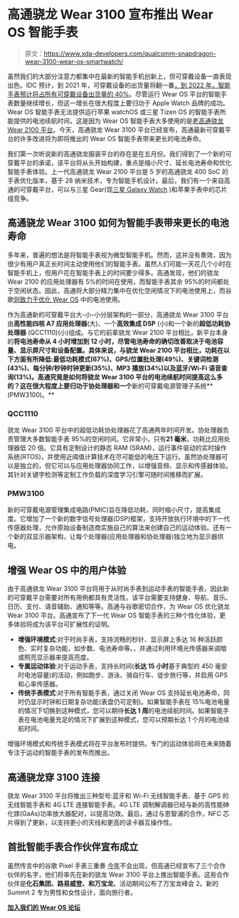 # 高通骁龙 Wear 3100 宣布推出 Wear OS 智能手表

> 原文：<https://www.xda-developers.com/qualcomm-snapdragon-wear-3100-wear-os-smartwatch/>

虽然我们的大部分注意力都集中在最新的智能手机创新上，但可穿戴设备一直表现出色。IDC 预计，到 2021 年，可穿戴设备的出货量将翻一番[，到 2022 年，智能手表预计将占](https://www.xda-developers.com/report-wearable-shipments-double-2021/)[所有可穿戴设备出货量的 40%](https://www.xda-developers.com/idc-smartwatches-40-percent-wearables-2022/)。尽管运行 Wear OS 平台的智能手表数量继续增长，但这一增长在很大程度上要归功于 Apple Watch 品牌的成功。Wear OS 智能手表无法提供运行苹果 watchOS 或三星 Tizen OS 的智能手表所能提供的电池续航时间，这是因为 Wear OS 智能手表大多使用的是[老高通骁龙 Wear 2100 平台](https://www.xda-developers.com/xda-external-link/qualcomm-announces-the-snapdragon-wear-2100-soc-for-wearable-devices/)。今天，高通骁龙 Wear 3100 平台已经宣布，高通最新可穿戴平台的许多改进将为即将推出的 Wear OS 智能手表带来更长的电池寿命。

我们第一次听说新的高通骁龙服装平台的存在是在五月份。我们得到了一个新的可穿戴平台的承诺，该平台将从头开始构建，重点是缩小尺寸、延长电池寿命和优化智能手表体验。上一代高通骁龙 Wear 2100 平台是 5 岁的高通骁龙 400 SoC 的手表优化版本，基于 28 纳米技术，专为智能手机设计。最后，我们有一个来自高通的可穿戴平台，可以与三星 Gear(现[三星 Galaxy Watch](https://www.xda-developers.com/samsung-galaxy-watch-official/) )和苹果手表中的芯片组竞争。

## 高通骁龙 Wear 3100 如何为智能手表带来更长的电池寿命

多年来，普遍的想法是将智能手表视为微型智能手机。然而，这并没有奏效，因为很少有用户真正长时间主动使用他们的智能手表。虽然人们可能一天花几个小时在智能手机上，但用户花在智能手表上的时间要少得多。高通发现，他们的骁龙 Wear 2100 的应用处理器有 5%的时间在使用，而智能手表其余 95%的时间都处于空闲状态。因此，高通将大部分精力集中在优化空闲情况下的电池使用上，而谷歌[则致力于优化 Wear OS](https://www.xda-developers.com/wear-os-android-p-app-standby-buckets-background-jobs/) 中的电池使用。

作为高通新的可穿戴平台大-小-小分层架构的一部分，高通骁龙 Wear 3100 平台由**高性能四核 A7 应用处理器**(大)、一个**高效集成 DSP** (小)和一个新的**超低功耗协处理器** (QCC1110)(小)组成。与它的前辈骁龙 Wear 2100 平台相比，新平台本身的**将电池寿命从 4 小时增加到 12 小时，尽管电池寿命的确切改善取决于电池容量、显示屏尺寸和设备配置。具体来说，与骁龙 Wear 2100 平台相比，功耗在以下方面有所降低:最低功耗模式(67%)、GPS/位置批处理(49%)、关键词检测(43%)、每分钟/秒钟时钟更新(35%)、MP3 播放(34%)以及蓝牙/Wi-Fi 语音查询(13%)。高通究竟是如何将骁龙 Wear 3100 平台的电池续航时间提高这么多的？这在很大程度上要归功于协处理器和一个**新的可穿戴电源管理子系统** (PMW3100)。**

### QCC1110

骁龙 Wear 3100 平台中的超低功耗协处理器花了高通两年时间开发。协处理器负责管理大多数智能手表 95%的空闲时间。它非常小，只有**21 毫米**，功耗比应用处理器低 20 倍。它具有定制设计的静态 RAM (SRAM)，运行事件驱动的实时操作系统(RTOS)，并使用近阈值计算技术在尽可能低的电压下运行。虽然协处理器可以是独立的，但它可以与应用处理器协同工作，以增强音频、显示和传感器体验。其针对关键字检测等定制工作负载的深度学习引擎可随时间推移而扩展。

### PMW3100

新的可穿戴电源管理集成电路(PMIC)旨在降低功耗，同时缩小尺寸，提高集成度。它增加了一个新的数字信号处理器(DSP)框架，支持开放执行环境中的下一代传感器处理，允许原始设备制造商实施自己的算法来创建自己的运动体验。还有一个新的双显示器架构，让每个处理器(应用处理器和协处理器)独立地为显示器供电。

## 增强 Wear OS 中的用户体验

由于高通骁龙 Wear 3100 平台将用于从时尚手表到运动手表的智能手表，因此新的可穿戴平台需要对所有用例都具有灵活性。该平台需要支持健身、导航、音乐、日历、支付、语音辅助、通知等等。高通与谷歌密切合作，为 Wear OS 优化骁龙 Wear 3100 平台。高通宣布了下一代 Wear OS 智能手表的三种个性化体验，更多体验将成为该平台可扩展性的证明。

*   **增强环境模式**:对于时尚手表，支持流畅的秒针、显示屏上多达 16 种活跃颜色、实时复杂功能，如步数、电池寿命等。，并通过利用环境光传感器来调暗或照亮显示器来提高亮度。
*   **专属运动体验**:对于运动手表，支持长时间(**长达 15 小时**基于典型的 450 毫安时电池容量)的活动，例如跑步、游泳、骑自行车、徒步旅行等，并启用 GPS 和心率传感器。
*   **传统手表模式**:对于所有智能手表，通过关闭 Wear OS 支持延长电池寿命，同时仍显示时钟和日期复杂功能(表盘仍可定制)。如果智能手表在 15%电池电量的情况下切换到这种模式，您可以期待**长达 1 周**的电池续航时间。如果智能手表在电池电量充足的情况下扩展到这种模式，您可以预期长达 1 个月的电池续航时间。

增强环境模式和传统手表模式将在平台发布时提供。专门的运动体验将在未来随着专注于运动的智能手表的发布而推出。

## 高通骁龙穿 3100 连接

骁龙 Wear 3100 平台将推出三种型号:蓝牙和 Wi-Fi 无线智能手表、基于 GPS 的无线智能手表和 4G LTE 连接智能手表。4G LTE 调制解调器已经与新的高性能砷化镓(GaAs)功率放大器配对，以提高功效。最后，通过与恩智浦的合作，NFC 芯片得到了更新，以支持更小的天线和更高的读卡器互操作性。

## 首批智能手表合作伙伴宣布成立

虽然传言中的谷歌 Pixel 手表三重奏 [今年](https://www.xda-developers.com/google-pixel-watch-delay-wear-os-focus/)不会出现，但高通已经宣布了三个合作伙伴的名字，他们将率先在新的骁龙 Wear 3100 平台上推出智能手表。这些合作伙伴是**化石集团、路易威登、**和**万宝龙**。活动期间公布了万宝龙峰会 2。新的 Summit 2 专为男性和女性设计，面向旅行者。

[**加入我们的 Wear OS 论坛**](https://forum.xda-developers.com/android-wear)